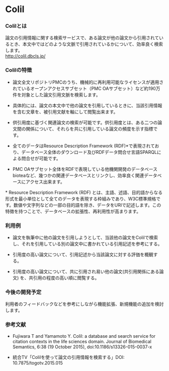 # Colil
### Colilとは
論文の引用情報に関する検索サービスで、ある論文が他の論文から引用されているとき、本文中ではどのような文脈で引用されているかについて、効率良く検索します。  
http://colil.dbcls.jp/

### Colilの特徴

* 論文全文リポジトリPMCのうち、機械的に再利用可能なライセンスが適用されているオープンアクセスサブセット（PMC OAサブセット）など約190万件を対象とした論文引用文脈を検索します。

* 具体的には、論文の本文中で他の論文を引用しているときに、当該引用情報を含む文章を、被引用文献を軸にして閲覧出来ます。

* 供引用度に基づく関連論文の検索が可能です。供引用度とは、ある二つの論文間の関係について、それらを共に引用している論文の頻度を示す指標です。

* 全てのデータはResource Description Framework (RDF)*で表現されており、データベース全体のダウンロード及びRDFデータ問合せ言語SPARQLによる問合せが可能です。

* PMC OAサブセット全体をRDFで表現している他機関開発のデータベースbioteaなど、幾つかの関連データベースとリンクし、効率良く関連データベースにアクセス出来ます。

\* Resource Description Framework (RDF) とは、主語、述語、目的語からなる形式を最小単位として全てのデータを表現する枠組みであり、W3C標準規格です。数値や文字列などの一部の目的語を除き、データをURIで記述します。この特徴を持つことで、データベースの拡張性、再利用性が高まります。

### 利用例

* 論文を執筆中に他の論文を引用しようとして、当該他の論文をColilで検索し、それを引用している別の論文中に書かれている引用記述を参考にする。

* 引用度の高い論文について、引用記述から当該論文に対する評価を概観する。

* 引用度の高い論文について、共に引用され易い他の論文(共引用関係にある論文) を、共引用の程度の高い順に閲覧する。

### 今後の開発予定

利用者のフィードバックなどを参考にしながら機能拡張、新規機能の追加を検討します。

### 参考文献

* Fujiwara T and Yamamoto Y. Colil: a database and search service for citation contexts in the life sciences domain. Journal of Biomedical Semantics, 6:38 (19 October 2015), doi:10.1186/s13326-015-0037-x

* 統合TV「Colilを使って論文の引用情報を検索する」DOI: 10.7875/togotv.2015.015
